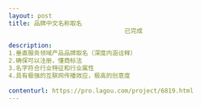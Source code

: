 ```yaml
---                
layout: post       
title: 品牌中文名称取名
                                已完成
           
description: 
1.垂直服务领域产品品牌取名（深度内涵诠释）
2.确保可以注册，懂商标法
3.名字符合行业特征和行业属性
4.具有极强的互联网传播效应，极高的创意度
     
contenturl: https://pro.lagou.com/project/6819.html      
---                 
```

